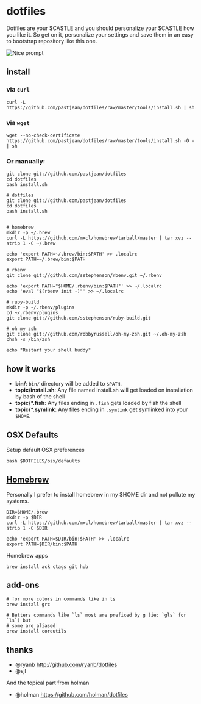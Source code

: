 dotfiles
========

Dotfiles are your $CASTLE and you should personalize your $CASTLE how you like it. So get on it, personalize your settings and save them in an easy to bootstrap repository like this one.

![Nice prompt](https://raw.github.com/pastjean/dotfiles/master/tools/ohmyzsh-capture.png)

install
-------

### via `curl`
    curl -L https://github.com/pastjean/dotfiles/raw/master/tools/install.sh | sh

### via `wget`
    wget --no-check-certificate https://github.com/pastjean/dotfiles/raw/master/tools/install.sh -O - | sh

### Or manually:

    git clone git://github.com/pastjean/dotfiles 
    cd dotfiles
    bash install.sh

    # dotfiles
    git clone git://github.com/pastjean/dotfiles 
    cd dotfiles
    bash install.sh


    # homebrew
    mkdir -p ~/.brew
    curl -L https://github.com/mxcl/homebrew/tarball/master | tar xvz --strip 1 -C ~/.brew

    echo 'export PATH=~/.brew/bin:$PATH' >> .localrc
    export PATH=~/.brew/bin:$PATH

    # rbenv
    git clone git://github.com/sstephenson/rbenv.git ~/.rbenv

    echo 'export PATH="$HOME/.rbenv/bin:$PATH"' >> ~/.localrc
    echo 'eval "$(rbenv init -)"' >> ~/.localrc

    # ruby-build
    mkdir -p ~/.rbenv/plugins
    cd ~/.rbenv/plugins
    git clone git://github.com/sstephenson/ruby-build.git
    
    # oh my zsh
    git clone git://github.com/robbyrussell/oh-my-zsh.git ~/.oh-my-zsh
    chsh -s /bin/zsh

    echo "Restart your shell buddy"

how it works
------------


- **bin/**: `bin/` directory will be added to `$PATH`.
- **topic/install.sh**: Any file named install.sh will get loaded on installation by bash
  of the shell
- **topic/\*.fish**: Any files ending in `.fish` gets loaded by fish the shell
- **topic/\*.symlink**: Any files ending in `.symlink` get symlinked into
  your `$HOME`. 


OSX Defaults
------------

Setup default OSX preferences

    bash $DOTFILES/osx/defaults

[Homebrew](http://mxcl.github.com/homebrew/)
--------------------------------------------

Personally I prefer to install homebrew in my $HOME dir and not pollute my systems.

    DIR=$HOME/.brew
    mkdir -p $DIR
    curl -L https://github.com/mxcl/homebrew/tarball/master | tar xvz --strip 1 -C $DIR

    echo 'export PATH=$DIR/bin:$PATH' >> .localrc
    export PATH=$DIR/bin:$PATH

Homebrew apps

    brew install ack ctags git hub


add-ons
-------

    # for more colors in commands like in ls
    brew install grc

    # Betters commands like `ls` most are prefixed by g (ie: `gls` for `ls`) but
    # some are aliased
    brew install coreutils

thanks
------
- @ryanb http://github.com/ryanb/dotfiles 
- @sjl

And the topical part from holman
- @holman https://github.com/holman/dotfiles
